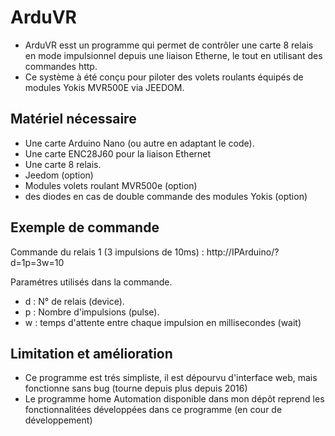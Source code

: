 # ArduVR
- ArduVR esst un programme qui permet de contrôler une carte 8 relais en mode impulsionnel depuis une liaison Etherne, le tout en utilisant des commandes http.
- Ce système à été conçu pour piloter des volets roulants équipés de modules Yokis MVR500E via JEEDOM.

## Matériel nécessaire
- Une carte Arduino Nano (ou autre en adaptant le code).
- Une carte ENC28J60 pour la liaison Ethernet
- Une carte 8 relais.
- Jeedom (option)
- Modules volets roulant MVR500e (option)
- des diodes en cas de double commande des modules Yokis (option)

## Exemple de commande
Commande du relais 1 (3 impulsions de 10ms) : http://IPArduino/?d=1p=3w=10

Paramétres utilisés dans la commande.
- d : N° de relais (device).
- p : Nombre d'impulsions (pulse).
- w : temps d'attente entre chaque impulsion en millisecondes (wait)

## Limitation et amélioration
- Ce programme est trés simpliste, il est dépourvu d'interface web, mais fonctionne sans bug (tourne depuis plus depuis 2016)
- Le programme home Automation disponible dans mon dépôt reprend les fonctionnalitées développées dans ce programme (en cour de développement)
